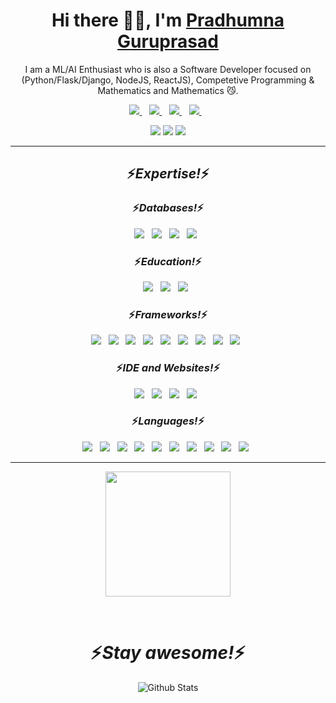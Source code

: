 <p align="center">
  <h1 align='center'>Hi there 👋🏻, I'm <a href="https://theghoul27.github.io/PortfolioSimple/">Pradhumna Guruprasad</a></h1>
  <p align="center"> I am a ML/AI Enthusiast who is also a Software Developer focused on (Python/Flask/Django, NodeJS, ReactJS), Competetive Programming & Mathematics and Mathematics 😼.</p>
</p>

<p align='center'>
<a href="https://wa.me/9035453910" target="_blank">
  <img src="https://img.shields.io/badge/WHATSAPP-%2325D366.svg?&style=for-the-badge&logo=whatsapp&logoColor=white" />
</a>&nbsp;&nbsp;
<a href="https://twitter.com/PradhumnaGP" target="_blank">
  <img src="https://img.shields.io/badge/twitter-%231DA1F2.svg?&style=for-the-badge&logo=twitter&logoColor=white" />
</a>&nbsp;&nbsp;
<a href="https://www.linkedin.com/in/pradhumnaguruprasad/" target="_blank">
  <img src="https://img.shields.io/badge/linkedin-%230077B5.svg?&style=for-the-badge&logo=linkedin&logoColor=white" />
</a>&nbsp;&nbsp;
<a href="mailto:guruprasadpradhumna@gmail.com" target="_blank">
  <img src="https://img.shields.io/badge/email me-%23D14836.svg?&style=for-the-badge&logo=gmail&logoColor=white" />
</a>&nbsp;&nbsp;
  
  <p align = "center">
  <img src = "https://github-readme-stats.vercel.app/api?username=TheGhoul27&show_icons=true&theme=tokyonight&line_height=27">
  <img src = "https://github-readme-stats.vercel.app/api/top-langs/?username=TheGhoul27&theme=tokyonight">
  <img src = "https://github-readme-streak-stats.herokuapp.com/?user=TheGhoul27&theme=tokyonight">
  </p>

---

</p>

<h2 align="center">⚡️<i>Expertise!</i>⚡️</h2>
<h3 align="center">⚡️<i>Databases!</i>⚡️</h3>
<p align="center">
<a href="" target="_blank"><img src = "https://img.shields.io/badge/MySQL-005C84?style=for-the-badge&logo=mysql&logoColor=white"></a>&nbsp;&nbsp;
<a href="" target="_blank"><img src = "https://img.shields.io/badge/SQLite-07405E?style=for-the-badge&logo=sqlite&logoColor=white"></a>&nbsp;&nbsp;
<a href="" target="_blank"><img src = "https://img.shields.io/badge/MongoDB-4EA94B?style=for-the-badge&logo=mongodb&logoColor=white"></a>&nbsp;&nbsp;
<a href="" target="_blank"><img src = "https://img.shields.io/badge/PostgreSQL-316192?style=for-the-badge&logo=postgresql&logoColor=white"></a>&nbsp;&nbsp;
<br>
</p>

<h3  align="center">⚡️<i>Education!</i>⚡️</h3>
<p align="center">
<a href="" target="_blank"><img src = "https://img.shields.io/badge/Coursera-0056D2?style=for-the-badge&logo=Coursera&logoColor=white"></a>&nbsp;&nbsp;
<a href="" target="_blank"><img src = "https://img.shields.io/badge/Udemy-EC5252?style=for-the-badge&logo=Udemy&logoColor=white"></a>&nbsp;&nbsp;
<a href="" target="_blank"><img src = "https://img.shields.io/badge/Exercism-009CAB?style=for-the-badge&logo=exercism&logoColor=white"></a>&nbsp;&nbsp;
<br>
</p>

<h3 align="center">⚡️<i>Frameworks!</i>⚡️</h3>
<p align="center">
<a href="" target="_blank"><img src = "https://img.shields.io/badge/Babel-F9DC3E?style=for-the-badge&logo=babel&logoColor=white"></a>&nbsp;&nbsp;
<a href="" target="_blank"><img src = "https://img.shields.io/badge/Bootstrap-563D7C?style=for-the-badge&logo=bootstrap&logoColor=white"></a>&nbsp;&nbsp;
<a href="" target="_blank"><img src = "https://img.shields.io/badge/Django-092E20?style=for-the-badge&logo=django&logoColor=green"></a>&nbsp;&nbsp;
<a href="" target="_blank"><img src = "https://img.shields.io/badge/django%20rest-ff1709?style=for-the-badge&logo=django&logoColor=white"></a>&nbsp;&nbsp;
<a href="" target="_blank"><img src = "https://img.shields.io/badge/Electron-2B2E3A?style=for-the-badge&logo=electron&logoColor=9FEAF9"></a>&nbsp;&nbsp;
<a href="" target="_blank"><img src = "https://img.shields.io/badge/Flask-000000?style=for-the-badge&logo=flask&logoColor=white"></a>&nbsp;&nbsp;
<a href="" target="_blank"><img src = "https://img.shields.io/badge/Markdown-000000?style=for-the-badge&logo=markdown&logoColor=white"></a>&nbsp;&nbsp;
<a href="" target="_blank"><img src = "https://img.shields.io/badge/npm-CB3837?style=for-the-badge&logo=npm&logoColor=white"></a>&nbsp;&nbsp;
<a href="" target="_blank"><img src = "https://img.shields.io/badge/React-20232A?style=for-the-badge&logo=react&logoColor=61DAFB"></a>&nbsp;&nbsp;
<br>
</p>

<h3 align="center">⚡️<i>IDE and Websites!</i>⚡️</h3>
<p align="center">
<a href="" target="_blank"><img src = "https://img.shields.io/badge/-CodeChef-5B4638?style=for-the-badge&logo=CodeChef&logoColor=white"></a>&nbsp;&nbsp;
<a href="" target="_blank"><img src = "https://img.shields.io/badge/Colab-F9AB00?style=for-the-badge&logo=googlecolab&color=525252"></a>&nbsp;&nbsp;
<a href="" target="_blank"><img src = "https://img.shields.io/badge/replit-667881?style=for-the-badge&logo=replit&logoColor=white"></a>&nbsp;&nbsp;
<a href="" target="_blank"><img src = "https://img.shields.io/badge/Visual_Studio_Code-0078D4?style=for-the-badge&logo=visual%20studio%20code&logoColor=white"></a>&nbsp;&nbsp;
<br>
</p>

<h3 align="center">⚡️<i>Languages!</i>⚡️</h3>
<p align="center">
<a href="" target="_blank"><img src = "https://img.shields.io/badge/C-00599C?style=for-the-badge&logo=c&logoColor=white"></a>&nbsp;&nbsp;
<a href="" target="_blank"><img src = "https://img.shields.io/badge/C%2B%2B-00599C?style=for-the-badge&logo=c%2B%2B&logoColor=white"></a>&nbsp;&nbsp;
<a href="" target="_blank"><img src = "https://img.shields.io/badge/CSS3-1572B6?style=for-the-badge&logo=css3&logoColor=white"></a>&nbsp;&nbsp;
<a href="" target="_blank"><img src = "https://img.shields.io/badge/HTML5-E34F26?style=for-the-badge&logo=html5&logoColor=white"></a>&nbsp;&nbsp;
<a href="" target="_blank"><img src = "https://img.shields.io/badge/JavaScript-323330?style=for-the-badge&logo=javascript&logoColor=F7DF1E"></a>&nbsp;&nbsp;
<a href="" target="_blank"><img src = "https://img.shields.io/badge/Java-ED8B00?style=for-the-badge&logo=java&logoColor=white"></a>&nbsp;&nbsp;
<a href="" target="_blank"><img src = "https://img.shields.io/badge/Numpy-777BB4?style=for-the-badge&logo=numpy&logoColor=white"></a>&nbsp;&nbsp;
<a href="" target="_blank"><img src = "https://img.shields.io/badge/Pandas-2C2D72?style=for-the-badge&logo=pandas&logoColor=white"></a>&nbsp;&nbsp;
<a href="" target="_blank"><img src = "https://img.shields.io/badge/Python-FFD43B?style=for-the-badge&logo=python&logoColor=darkgreen"></a>&nbsp;&nbsp;
<a href="" target="_blank"><img src = "https://img.shields.io/badge/SciPy-654FF0?style=for-the-badge&logo=SciPy&logoColor=white"></a>&nbsp;&nbsp;
<br>
</p>

---

<p align="center">
   <img src="https://media.giphy.com/media/USV0ym3bVWQJJmNu3N/giphy.gif" height=200 width=200 />
   </p>
<br>

<h1 align='center'>⚡️<i>Stay awesome!</i>⚡️</h1>
<p align="center">
        <img src="https://raw.githubusercontent.com/bornmay/bornmay/Update/svg/Bottom.svg" alt="Github Stats" />
</p> 
<!--h4 align="center"></h4>
<p align="center">
<a href="" target="_blank"><img src = ""></a>&nbsp;&nbsp;
</p-->

